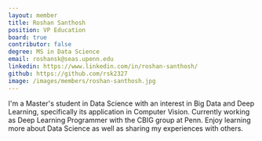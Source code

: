 ```yaml
---
layout: member
title: Roshan Santhosh
position: VP Education
board: true
contributor: false
degree: MS in Data Science
email: roshansk@seas.upenn.edu
linkedin: https://www.linkedin.com/in/roshan-santhosh/
github: https://github.com/rsk2327
image: /images/members/roshan-santhosh.jpg
---
```

I'm a Master's student in Data Science with an interest in Big Data and Deep Learning, specifically its application in Computer Vision. Currently working as Deep Learning Programmer with the CBIG group at Penn. Enjoy learning more about Data Science as well as sharing my experiences with others. 
